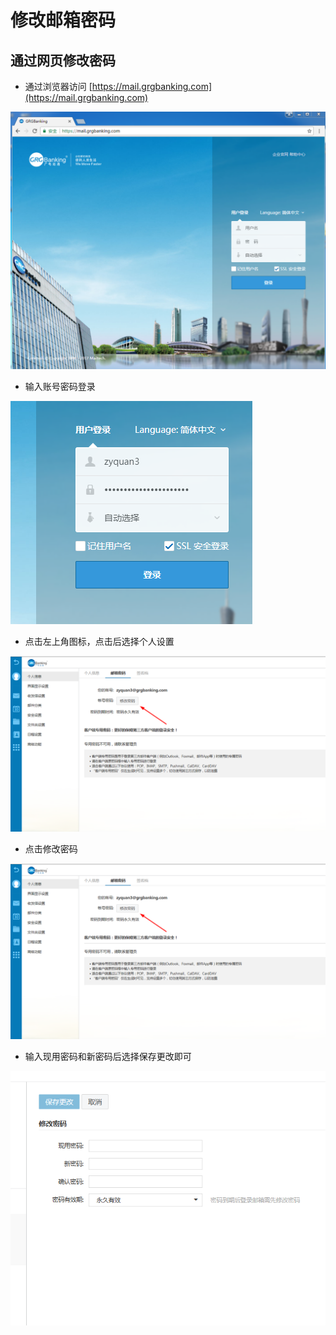 # 修改邮箱密码

## 通过网页修改密码

- 通过浏览器访问 [https://mail.grgbanking.com](https://mail.grgbanking.com)

![](/imgs/ChangeMailPass/1.png)

- 输入账号密码登录

![](/imgs/ChangeMailPass/2.png)

- 点击左上角图标，点击后选择个人设置

![](/imgs/ChangeMailPass/3.png)

- 点击修改密码

![](/imgs/ChangeMailPass/4.png)

- 输入现用密码和新密码后选择保存更改即可

![](/imgs/ChangeMailPass/5.png)